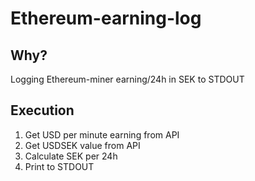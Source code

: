 # Ethereum-earning-log

## Why?
Logging Ethereum-miner earning/24h in SEK to STDOUT

## Execution
1. Get USD per minute earning from API
2. Get USDSEK value from API
3. Calculate SEK per 24h
4. Print to STDOUT
